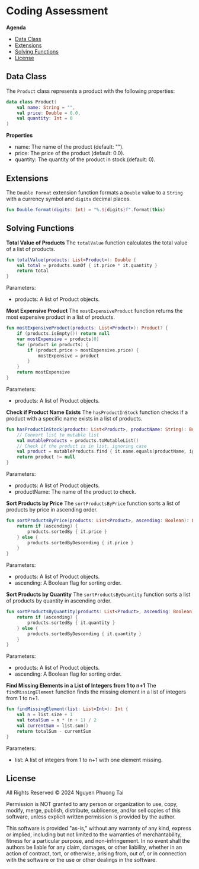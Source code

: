 # Coding Assessment

**Agenda**
- [Data Class](#data-class)
- [Extensions](#extensions)
- [Solving Functions](#solving-functions)
- [License](#license)

## Data Class
The `Product` class represents a product with the following properties:

```kotlin
data class Product(
    val name: String = "",
    val price: Double = 0.0,
    val quantity: Int = 0
)
```
**Properties**
- name: The name of the product (default: "").
- price: The price of the product (default: 0.0).
- quantity: The quantity of the product in stock (default: 0).

## Extensions
The `Double Format` extension function formats a `Double` value to a `String` with a currency symbol and `digits` decimal places.

```kotlin
fun Double.format(digits: Int) = "%.${digits}f".format(this)
```

## Solving Functions
**Total Value of Products**
The `totalValue` function calculates the total value of a list of products.

```kotlin
fun totalValue(products: List<Product>): Double {
    val total = products.sumOf { it.price * it.quantity }
    return total
}
```

Parameters:

- products: A list of Product objects.

**Most Expensive Product**
The `mostExpensiveProduct` function returns the most expensive product in a list of products.

```kotlin
fun mostExpensiveProduct(products: List<Product>): Product? {
    if (products.isEmpty()) return null
    var mostExpensive = products[0]
    for (product in products) {
        if (product.price > mostExpensive.price) {
            mostExpensive = product
        }
    }
    return mostExpensive
}
```

Parameters:
- products: A list of Product objects.


**Check if Product Name Exists**
The `hasProductInStock` function checks if a product with a specific name exists in a list of products.

```kotlin
fun hasProductInStock(products: List<Product>, productName: String): Boolean {
    // Convert list to mutable list
    val mutableProducts = products.toMutableList()
    // Check if the product is in list, ignoring case
    val product = mutableProducts.find { it.name.equals(productName, ignoreCase = true) }
    return product != null
}
```

Parameters:
- products: A list of Product objects.
- productName: The name of the product to check.

**Sort Products by Price**
The `sortProductsByPrice` function sorts a list of products by price in ascending order.

```kotlin
fun sortProductsByPrice(products: List<Product>, ascending: Boolean): List<Product> {
    return if (ascending) {
        products.sortedBy { it.price }
    } else {
        products.sortedByDescending { it.price }
    }
}
```
Parameters:
- products: A list of Product objects.
- ascending: A Boolean flag for sorting order.

**Sort Products by Quantity**
The `sortProductsByQuantity` function sorts a list of products by quantity in ascending order.

```kotlin
fun sortProductsByQuantity(products: List<Product>, ascending: Boolean): List<Product> {
    return if (ascending) {
        products.sortedBy { it.quantity }
    } else {
        products.sortedByDescending { it.quantity }
    }
}
```

Parameters:
- products: A list of Product objects.
- ascending: A Boolean flag for sorting order.

**Find Missing Elements in a List of Integers from 1 to n+1**
The `findMissingElement` function finds the missing element in a list of integers from 1 to n+1.

```kotlin
fun findMissingElement(list: List<Int>): Int {
    val n = list.size + 1
    val totalSum = n * (n + 1) / 2
    val currentSum = list.sum()
    return totalSum - currentSum
}
```

Parameters:
- list: A list of integers from 1 to n+1 with one element missing.

## License
All Rights Reserved © 2024 Nguyen Phuong Tai

Permission is NOT granted to any person or organization to use, copy, modify, merge, publish, distribute, sublicense, and/or sell copies of this software, unless explicit written permission is provided by the author.

This software is provided "as-is," without any warranty of any kind, express or implied, including but not limited to the warranties of merchantability, fitness for a particular purpose, and non-infringement. In no event shall the authors be liable for any claim, damages, or other liability, whether in an action of contract, tort, or otherwise, arising from, out of, or in connection with the software or the use or other dealings in the software.
